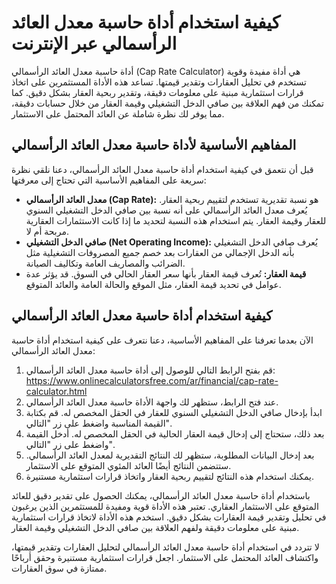 كيفية استخدام أداة حاسبة معدل العائد الرأسمالي عبر الإنترنت
===========================================================

أداة حاسبة معدل العائد الرأسمالي (Cap Rate Calculator) هي أداة مفيدة وقوية تستخدم في تحليل العقارات وتقدير قيمتها. تساعد هذه الأداة المستثمرين على اتخاذ قرارات استثمارية مبنية على معلومات دقيقة، وتقدير ربحية العقار بشكل دقيق. كما تمكنك من فهم العلاقة بين صافي الدخل التشغيلي وقيمة العقار من خلال حسابات دقيقة، مما يوفر لك نظرة شاملة عن العائد المحتمل على الاستثمار.

المفاهيم الأساسية لأداة حاسبة معدل العائد الرأسمالي
---------------------------------------------------

قبل أن نتعمق في كيفية استخدام أداة حاسبة معدل العائد الرأسمالي، دعنا نلقي نظرة سريعة على المفاهيم الأساسية التي تحتاج إلى معرفتها:

- **معدل العائد الرأسمالي (Cap Rate):** هو نسبة تقديرية تستخدم لتقييم ربحية العقار. يُعرف معدل العائد الرأسمالي على أنه نسبة بين صافي الدخل التشغيلي السنوي للعقار وقيمة العقار. يتم استخدام هذه النسبة لتحديد ما إذا كانت الاستثمارات العقارية مربحة أم لا.
- **صافي الدخل التشغيلي (Net Operating Income):** يُعرف صافي الدخل التشغيلي بأنه الدخل الإجمالي من العقارات بعد خصم جميع المصروفات التشغيلية مثل الضرائب والمصاريف العامة وتكاليف الصيانة.
- **قيمة العقار:** تُعرف قيمة العقار بأنها سعر العقار الحالي في السوق. قد يؤثر عدة عوامل في تحديد قيمة العقار، مثل الموقع والحالة العامة والعائد المتوقع.

كيفية استخدام أداة حاسبة معدل العائد الرأسمالي
----------------------------------------------

الآن بعدما تعرفنا على المفاهيم الأساسية، دعنا نتعرف على كيفية استخدام أداة حاسبة معدل العائد الرأسمالي:

1. قم بفتح الرابط التالي للوصول إلى أداة حاسبة معدل العائد الرأسمالي: <https://www.onlinecalculatorsfree.com/ar/financial/cap-rate-calculator.html>
2. عند فتح الرابط، ستظهر لك واجهة الأداة حاسبة معدل العائد الرأسمالي.
3. ابدأ بإدخال صافي الدخل التشغيلي السنوي للعقار في الحقل المخصص له. قم بكتابة القيمة المناسبة واضغط على زر "التالي".
4. بعد ذلك، ستحتاج إلى إدخال قيمة العقار الحالية في الحقل المخصص له. أدخل القيمة واضغط على زر "التالي".
5. بعد إدخال البيانات المطلوبة، ستظهر لك النتائج التقديرية لمعدل العائد الرأسمالي. ستتضمن النتائج أيضًا العائد المئوي المتوقع على الاستثمار.
6. يمكنك استخدام هذه النتائج لتقييم ربحية العقار واتخاذ قرارات استثمارية مستنيرة.

باستخدام أداة حاسبة معدل العائد الرأسمالي، يمكنك الحصول على تقدير دقيق للعائد المتوقع على الاستثمار العقاري. تعتبر هذه الأداة قوية ومفيدة للمستثمرين الذين يرغبون في تحليل وتقدير قيمة العقارات بشكل دقيق. استخدم هذه الأداة لاتخاذ قرارات استثمارية مبنية على معلومات دقيقة ولفهم العلاقة بين صافي الدخل التشغيلي وقيمة العقار.

لا تتردد في استخدام أداة حاسبة معدل العائد الرأسمالي لتحليل العقارات وتقدير قيمتها، واكتشاف العائد المحتمل على الاستثمار. اجعل قرارات استثمارية مستنيرة وحقق أرباحًا ممتازة في سوق العقارات.